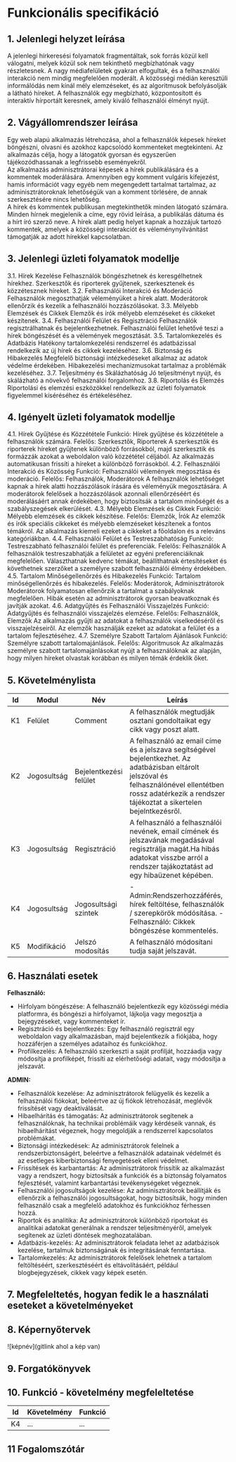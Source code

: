 # Funkcionális specifikáció
## 1. Jelenlegi helyzet leírása  
A jelenlegi hírkeresési folyamatok fragmentáltak, sok forrás közül kell válogatni, melyek közül sok nem tekinthető megbízhatónak vagy részletesnek. A nagy médiafelületek gyakran elfogultak, és a felhasználói interakció nem mindig megfelelően moderált. A közösségi médián keresztüli informálódás nem kínál mély elemzéseket, és az algoritmusok befolyásolják a látható híreket. A felhasználók egy megbízható, központosított és interaktív hírportált keresnek, amely kiváló felhasználói élményt nyújt.
## 2. Vágyállomrendszer leírása
Egy web alapú alkalmazás létrehozása, ahol a felhasználók képesek híreket böngészni, olvasni és azokhoz kapcsolódó kommenteket megtekinteni. Az alkalmazás célja, hogy a látogatók gyorsan és egyszerűen tájékozódhassanak a legfrissebb eseményekről.  
Az alkalmazás adminisztrátorai képesek a hírek publikálására és a kommentek moderálására. Amennyiben egy komment vulgáris kifejezést, hamis információt vagy egyéb nem megengedett tartalmat tartalmaz, az adminisztrátoroknak lehetőségük van a komment törlésére, de annak szerkesztésére nincs lehetőség.  
A hírek és kommentek publikusan megtekinthetők minden látogató számára. Minden hírnek megjelenik a címe, egy rövid leírása, a publikálás dátuma és a hírt író szerző neve. A hírek alatt pedig helyet kapnak a hozzájuk tartozó kommentek, amelyek a közösségi interakciót és véleménynyilvánítást támogatják az adott hírekkel kapcsolatban.
## 3. Jelenlegi üzleti folyamatok modellje
3.1. Hírek Kezelése
Felhasználók böngészhetnek és keresgélhetnek hírekhez.
Szerkesztők és riporterek gyűjtenek, szerkesztenek és közzétesznek híreket.
3.2. Felhasználói Interakció és Moderáció
Felhasználók megoszthatják véleményüket a hírek alatt.
Moderátorok ellenőrzik és kezelik a felhasználói hozzászólásokat.
3.3. Mélyebb Elemzések és Cikkek
Elemzők és írók mélyebb elemzéseket és cikkeket készítenek.
3.4. Felhasználói Felület és Regisztráció
Felhasználók regisztrálhatnak és bejelentkezhetnek.
Felhasználói felület lehetővé teszi a hírek böngészését és a vélemények megosztását.
3.5. Tartalomkezelés és Adatbázis
Hatékony tartalomkezelési rendszerrel és adatbázissal rendelkezik az új hírek és cikkek kezeléséhez.
3.6. Biztonság és Hibakezelés
Megfelelő biztonsági intézkedéseket alkalmaz az adatok védelme érdekében.
Hibakezelési mechanizmusokat tartalmaz a problémák kezeléséhez.
3.7. Teljesítmény és Skálázhatóság
Jó teljesítményt nyújt, és skálázható a növekvő felhasználói forgalomhoz.
3.8. Riportolás és Elemzés
Riportolási és elemzési eszközökkel rendelkezik az üzleti folyamatok figyelemmel kíséréséhez és értékeléséhez.

## 4. Igényelt üzleti folyamatok modellje
4.1. Hírek Gyűjtése és Közzététele
Funkció: Hírek gyűjtése és közzététele a felhasználók számára.
Felelős: Szerkesztők, Riporterek
A szerkesztők és riporterek híreket gyűjtenek különböző forrásokból, majd szerkesztik és formázzák azokat a weboldalon való közzététel céljából. Az alkalmazás automatikusan frissíti a híreket a különböző forrásokból.
4.2. Felhasználói Interakció és Közösség
Funkció: Felhasználói vélemények megosztása és moderáció.
Felelős: Felhasználók, Moderátorok
A felhasználók lehetőséget kapnak a hírek alatti hozzászólások írására és véleményük megosztására. A moderátorok felelősek a hozzászólások azonnali ellenőrzéséért és moderálásáért annak érdekében, hogy biztosítsák a tartalom minőségét és a szabályszegések elkerülését.
4.3. Mélyebb Elemzések és Cikkek
Funkció: Mélyebb elemzések és cikkek készítése.
Felelős: Elemzők, Írók
Az elemzők és írók speciális cikkeket és mélyebb elemzéseket készítenek a fontos témákról. Az alkalmazás kiemeli ezeket a cikkeket a főoldalon és a releváns kategóriákban.
4.4. Felhasználói Felület és Testreszabhatóság
Funkció: Testreszabható felhasználói felület és preferenciák.
Felelős: Felhasználók
A felhasználók testreszabhatják a felületet az egyéni preferenciáiknak megfelelően. Választhatnak kedvenc témákat, beállíthatnak értesítéseket és követhetnek szerzőket a személyre szabott felhasználói élmény érdekében.
4.5. Tartalom Minőségellenőrzés és Hibakezelés
Funkció: Tartalom minőségellenőrzés és hibakezelés.
Felelős: Moderátorok, Adminisztrátorok
Moderátorok folyamatosan ellenőrzik a tartalmat a szabályoknak megfelelően. Hibák esetén az adminisztrátorok gyorsan beavatkoznak és javítják azokat.
4.6. Adatgyűjtés és Felhasználói Visszajelzés
Funkció: Adatgyűjtés és felhasználói visszajelzés elemzése.
Felelős: Felhasználók, Elemzők
Az alkalmazás gyűjti az adatokat a felhasználók viselkedéséről és visszajelzéseiről. Az elemzők használják ezeket az adatokat a felület és a tartalom fejlesztéséhez.
4.7. Személyre Szabott Tartalom Ajánlások
Funkció: Személyre szabott tartalomajánlások.
Felelős: Algoritmusok
Az alkalmazás személyre szabott tartalomajánlásokat nyújt a felhasználóknak az alapján, hogy milyen híreket olvastak korábban és milyen témák érdeklik őket.

## 5. Követelménylista

| Id | Modul | Név | Leírás |
| --- | --- | --- | --- |
| K1 | Felület | Comment | A felhasználók megtudják osztani gondoltaikat egy cikk vagy poszt alatt.|
| K2 | Jogosultság| Bejelentkezési felület|A felhasználó az email címe és a jelszava segítségével bejelentkezhet. Az adatbázisban eltárolt jelszóval és felhasználónével ellentétben rossz adatérkezik a rendszer tájékoztat a sikertelen bejelntkezésről. |
| K3 | Jogosultság | Regisztráció |A felhasználó a felhasználói nevének, email címének és jelszavának megadásával regisztrálja magát.Ha hibás adatokat visszbe arról a rendszer tajákoztatást ad egy hibaüzenet képében.|
| K4 | Jogosultság| Jogosultsági szintek| -Admin:Rendszerhozzáférés, hírek feltöltése, felhasználók / szerepkörök módósítása. -Felhasználó: Cikkek böngészése kommentelés.|
| K5 | Modifikáció | Jelszó modosítás | A felhasználó módosítani tudja saját jelszavát.|

## 6. Használati esetek
**Felhasználó:**
- Hírfolyam böngészése: A felhasználó bejelentkezik egy közösségi média platformra, és böngészi a hírfolyamot, lájkolja vagy megosztja a bejegyzéseket, vagy kommenteket ír.
- Regisztráció és bejelentkezés: Egy felhasználó regisztrál egy weboldalon vagy alkalmazásban, majd bejelentkezik a fiókjába, hogy hozzáférjen a személyes adataihoz és funkciókhoz.
- Profilkezelés: A felhasználó szerkeszti a saját profilját, hozzáadja vagy módosítja a profilképét, frissíti az elérhetőségi adatait, vagy módosítja a jelszavát.

**ADMIN:** 
- Felhasználók kezelése: Az adminisztrátorok felügyelik és kezelik a felhasználói fiókokat, beleértve az új fiókok létrehozását, meglévők frissítését vagy deaktiválását.
- Hibaelhárítás és támogatás: Az adminisztrátorok segítenek a felhasználóknak, ha technikai problémáik vagy kérdéseik vannak, és hibaelhárítást végeznek, hogy megoldják a rendszerrel kapcsolatos problémákat.
- Biztonsági intézkedések: Az adminisztrátorok felelnek a rendszerbiztonságért, beleértve a felhasználók adatainak védelmét és az esetleges kiberbiztonsági fenyegetések elleni védelmet.
- Frissítések és karbantartás: Az adminisztrátorok frissítik az alkalmazást vagy a rendszert, hogy biztosítsák a funkciók és a biztonság folyamatos fejlesztését, valamint karbantartási tevékenységeket végeznek.
- Felhasználói jogosultságok kezelése: Az adminisztrátorok beállítják és ellenőrzik a felhasználói jogosultságokat, hogy biztosítsák, hogy minden felhasználó csak a megfelelő adatokhoz és funkciókhoz férhessen hozzá.
- Riportok és analitika: Az adminisztrátorok különböző riportokat és analitikai adatokat generálnak a rendszer teljesítményéről, amelyek segítenek az üzleti döntések meghozatalában.
- Adatbázis-kezelés: Az adminisztrátorok feladata lehet az adatbázisok kezelése, tartalmuk biztonságának és integritásának fenntartása.
- Tartalomkezelés: Az adminisztrátorok felelősek lehetnek a tartalom feltöltéséért, szerkesztéséért és eltávolításáért, például blogbejegyzések, cikkek vagy képek esetén.

## 7. Megfeleltetés, hogyan fedik le a használati eseteket a követelményeket

## 8. Képernyőtervek

![képnév](gitlink ahol a kép van)

## 9. Forgatókönyvek

## 10. Funkció - követelmény megfeleltetése

| Id | Követelmény | Funkció |
| :---: | --- | --- |
| K4 | ... | ... |

## 11 Fogalomszótár